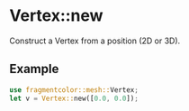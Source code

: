 # Vertex::new

Construct a Vertex from a position (2D or 3D).

## Example

```rust
use fragmentcolor::mesh::Vertex;
let v = Vertex::new([0.0, 0.0]);
```
